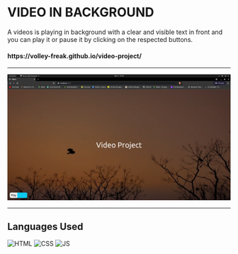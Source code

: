 # <h1>VIDEO IN BACKGROUND</h1>
A videos is playing in background with a clear and visible text in front and you can play it or pause it by clicking on the respected buttons.

<h4>https://volley-freak.github.io/video-project/</h4>

**********************************************
![](Screenshot%20from%202021-12-03%2012-56-17.png)
**********************************************

## Languages Used

![HTML](https://img.shields.io/badge/html5%20-%23E34F26.svg?&style=for-the-badge&logo=html5&logoColor=white)
![CSS](https://img.shields.io/badge/css3%20-%231572B6.svg?&style=for-the-badge&logo=css3&logoColor=white)
![JS](https://img.shields.io/badge/javascript%20-%23323330.svg?&style=for-the-badge&logo=javascript&logoColor=%23F7DF1E)
